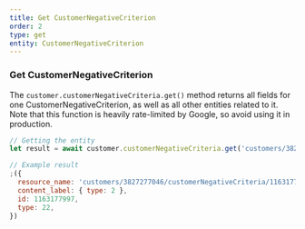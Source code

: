 ```yaml
---
title: Get CustomerNegativeCriterion
order: 2
type: get
entity: CustomerNegativeCriterion
---
```


### Get CustomerNegativeCriterion

The `customer.customerNegativeCriteria.get()` method returns all fields for one CustomerNegativeCriterion, as well as all other entities related to it. Note that this function is heavily rate-limited by Google, so avoid using it in production.

```javascript
// Getting the entity
let result = await customer.customerNegativeCriteria.get('customers/3827277046/customerNegativeCriteria/1163177997')
```

```javascript
// Example result
;({
  resource_name: 'customers/3827277046/customerNegativeCriteria/1163177997',
  content_label: { type: 2 },
  id: 1163177997,
  type: 22,
})
```
